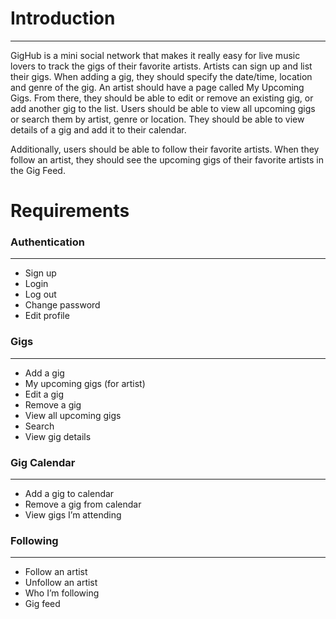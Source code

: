 # Introduction
----

GigHub is a mini social network that makes it really easy for live music lovers to track the gigs of their favorite artists. Artists can sign up and list their gigs. When adding a gig, they should specify the date/time, location and genre of the gig. An artist should have a page called My Upcoming Gigs. From there, they should be able to edit or remove an existing gig, or add another gig to the list. Users should be able to view all upcoming gigs or search them by artist, genre or location. They should be able to view details of a gig and add it to their calendar.

Additionally, users should be able to follow their favorite artists. When they follow an artist, they should see the upcoming gigs of their favorite artists in the Gig Feed.


# Requirements

### Authentication
----
  - Sign up
  - Login
  - Log out
  - Change password
  - Edit profile

### Gigs
----
  - Add a gig
  - My upcoming gigs (for artist)
  - Edit a gig
  - Remove a gig
  - View all upcoming gigs
  - Search
  - View gig details

### Gig Calendar
----
  - Add a gig to calendar
  - Remove a gig from calendar
  - View gigs I’m attending

### Following
----
  - Follow an artist
  - Unfollow an artist
  - Who I’m following
  - Gig feed


  